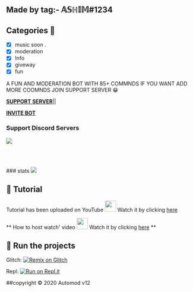 
## Made by tag:- 𝔸𝕊ℍ𝕀𝕄#1234
## Categories 📑


- [x] music soon .
- [x] moderation
- [x] Info
- [x] giveway
- [x] fun

A FUN AND MODERATION BOT WITH 85+ COMMNDS 
IF YOU WANT ADD MORE COOMNDS JOIN SUPPORT SERVER 😁


**[SUPPORT SERVER](https://dsc.gg/kmdevs)**||

**[INVITE BOT](https://discord.com/oauth2/authorize?client_id=777425015725359105&permissions=70282305&scope=bot)**
### Support Discord Servers
<a href="https://discord.gg/3z6RSywUgg"><img src="http://invidget.switchblade.xyz/gQaptwMnyz"/></a>

<br><br>
</div>
### stats




<a href="https://youtu.be/TXzZABndSj8">

  <img titile="SRC" src="https://github-readme-stats.vercel.app/api/pin/?username=khanmanan&repo=automod-bot&theme=algolia&icon_color=0000ff">

</a>

## 📝 Tutorial

Tutorial has been uploaded on YouTube <img src="https://www.youtube.com/about/static/svgs/icons/brand-resources/YouTube_icon_full-color.svg?cache=f2ec7a5" width="30px"> Watch it by clicking [here](https://youtu.be/TXzZABndSj8)

** How to host watch' video <img src="https://www.youtube.com/about/static/svgs/icons/brand-resources/YouTube_icon_full-color.svg?cache=f2ec7a5" width="30px"> Watch it by clicking [here](https://youtu.be/NlCufWQUL54)
**

## 💨 Run the projects

Glitch: [![Remix on Glitch](https://cdn.glitch.com/2703baf2-b643-4da7-ab91-7ee2a2d00b5b%2Fremix-button.svg)](https://glitch.com/edit/#!/import/github/Khanmanan/automod-bot)

Repl: [![Run on Repl.it](https://repl.it/badge/github/Khanmanan/automod-bot)](https://repl.it/github/Khanmanan/automod-bot)


##copyright ©️ 2020 Automod v12
